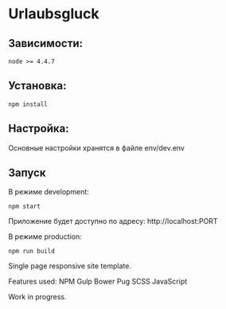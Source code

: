 # Urlaubsgluck

## Зависимости:
```
node >= 4.4.7
```

## Установка:
```
npm install
```

## Настройка:
Основные настройки хранятся в файле env/dev.env

## Запуск
В режиме development:
```
npm start
```
Приложение будет доступно по адресу: http://localhost:PORT

В режиме production:
```
npm run build
```

Single page responsive site template.

Features used:
  NPM
  Gulp
  Bower
  Pug
  SCSS
  JavaScript
  
Work in progress.
